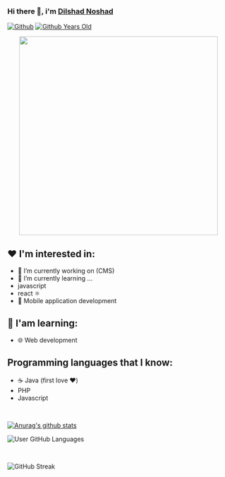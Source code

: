 ### Hi there 👋, i'm [Dilshad Noshad][website]
[website]: https://frontendd.smartsupport24by7.com/
[![Github](https://img.shields.io/github/followers/dilshadnoshad?label=Followers&logo=Github)](https://github.com/dilshadnoshad)
[![Github Years Old](https://badges.pufler.dev/years/dilshadnoshad?style=flat-round&logo=github&logoWidth=20&logoColor=white&labelColor=555555&color=blue&label=Years%20Old%20%20.&cacheSeconds=3600)](https://github.com/dilshadnoshad)

<p align="center">
<img src="https://user-images.githubusercontent.com/68327502/138095793-7dec504b-04db-4643-adb8-eefa6e519a95.png" width="450">
</p>

<!--
**DilshadNoshad/DilshadNoshad** is a ✨ _special_ ✨ repository because its `README.md` (this file) appears on your GitHub profile.
<!-- ![](https://visitor-badge.laobi.icu/badge?page_id=dilshadnoshad) -->

## ❤️ I'm interested in:
- 🔭 I’m currently working on (CMS)
- 🌱 I’m currently learning ...
- javascript
- react ⚛️
- 📱  Mobile application development

## 📘 I'am learning:
- 🌐 Web development

## Programming languages that I know:
- ☕ Java (first love ❤️)
- PHP
- Javascript

<br />


[![Anurag's github stats](https://github-readme-stats.vercel.app/api?username=dilshadnoshad&show_icons=true&theme=dark)](https://github.com/anuraghazra/github-readme-stats)

![User GitHub Languages](https://github-readme-stats.vercel.app/api/top-langs/?username=dilshadnoshad&theme=dark&layout=compact&count_private=true&langs_count=10&card_width=446&icon_color=2ca5e0&hide_border=false&border_color=false&disable_animations=false&locale=en)


<br />

![GitHub Streak](https://github-readme-streak-stats.herokuapp.com/?user=dilshadnoshad&theme=dark&hide_border=false&=dark&fire=C0272D&border=false&sideLabels=79ff97&locale=en)
